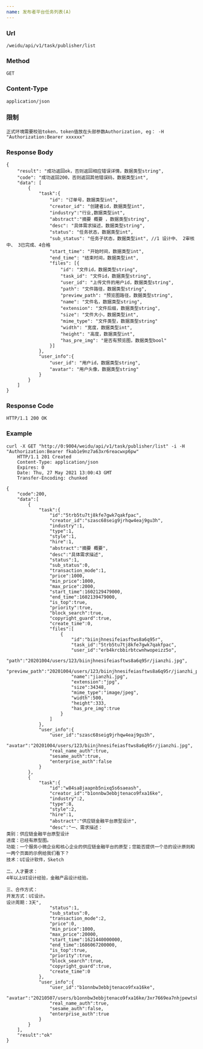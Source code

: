 ```yaml
---
name: 发布者平台任务列表(A)
---
```

    
### Url
    /weidu/api/v1/task/publisher/list
    
### Method
    GET

### Content-Type
    application/json

### 限制
    正式环境需要校验token，token值放在头部参数Authorization, eg： -H "Authorization:Bearer xxxxxx"

### Response Body
    {
        "result": "成功返回ok，否则返回相应错误详情，数据类型string",
        "code": "成功返回200，否则返回其他错误码，数据类型int",
        "data": [
            {
                "task":{
                    "id": "订单号，数据类型int",
                    "creator_id": "创建者id，数据类型int",
                    "industry":"行业,数据类型int",
                    "abstract":"摘要 概要 ，数据类型string",
                    "desc": "具体需求描述，数据类型string",
                    "status": "任务状态，数据类型int",
                    "sub_status": "任务子状态，数据类型int", //1 设计中、 2审核中、 3已完成、4合格
                    "start_time": "开始时间，数据类型int",
                    "end_time": "结束时间，数据类型int",
                    "files": [{
                        "id": "文件id，数据类型string",
                        "task_id": "文件id，数据类型string",
    		            "user_id": "上传文件的用户id，数据类型string",
    		            "path": "文件路径，数据类型string",
                        "preview_path": "预览图路径，数据类型string",
    		            "name": "文件名，数据类型string",
    		            "extension": "文件后缀，数据类型string",
    		            "size": "文件大小，数据类型int",
    		            "mime_type": "文件类型，数据类型string"
                        "width": "宽度，数据类型int",
                        "height": "高度，数据类型int",
                        "has_pre_img": "是否有预览图，数据类型bool"
                    }]
                },
                "user_info":{
                    "user_id": "用户id，数据类型string",
                    "avatar": "用户头像，数据类型string"
                }
            }
        ]
    }

### Response Code
    HTTP/1.1 200 OK

### Example

    curl -X GET "http://0:9004/weidu/api/v1/task/publisher/list" -i -H "Authorization:Bearer fkab1e9nz7a63xr6reacwxp6pw"
        HTTP/1.1 201 Created
        Content-Type: application/json
        Expires: 0
        Date: Thu, 27 May 2021 13:00:43 GMT
        Transfer-Encoding: chunked

    {
        "code":200,
        "data":[
            {
                "task":{
                    "id":"5trb5tu7tj8kfe7gwk7qakfpac",
                    "creator_id":"szasc68seig9jrhqw4eaj9gu3h",
                    "industry":1,
                    "type":1,
                    "style":1,
                    "hire":1,
                    "abstract":"摘要 概要",
                    "desc":"具体需求描述",
                    "status":1,
                    "sub_status":0,
                    "transaction_mode":1,
                    "price":1000,
                    "min_price":1000,
                    "max_price":2000,
                    "start_time":1602129479000,
                    "end_time":1602139479000,
                    "is_top":true,
                    "priority":true,
                    "block_search":true,
                    "copyright_guard":true,
                    "create_time":0,
                    "files":[
                        {
                            "id":"biinjhnesifeiasftws8a6q95r",
                            "task_id":"5trb5tu7tj8kfe7gwk7qakfpac",
                            "user_id":"erb4krcbbirbtcwnhwopeizz5o",
                            "path":"20201004/users/123/biinjhnesifeiasftws8a6q95r/jianzhi.jpg",
                            "preview_path":"20201004/users/123/biinjhnesifeiasftws8a6q95r/jianzhi_preview.jpg",
                            "name":"jianzhi.jpg",
                            "extension":"jpg",
                            "size":34348,
                            "mime_type":"image/jpeg",
                            "width":500,
                            "height":333,
                            "has_pre_img":true
                        }
                    ]
                },
                "user_info":{
                    "user_id":"szasc68seig9jrhqw4eaj9gu3h",
                    "avatar":"20201004/users/123/biinjhnesifeiasftws8a6q95r/jianzhi.jpg",
                    "real_name_auth":true,
                    "sesame_auth":true,
                    "enterprise_auth":false
                }
            },
            {
                "task":{
                    "id":"w84sa8jaapnb5nixq5s6saeash",
                    "creator_id":"b1onnbw3ebbjtenaco9fxa16ke",
                    "industry":2,
                    "type":8,
                    "style":2,
                    "hire":1,
                    "abstract":"供应链金融平台原型设计",
                    "desc":"一、需求描述：
    类别：供应链金融平台原型设计
    进度：已经有原型图。
    功能：一个服务小微企业和核心企业的供应链金融平台的原型；您能否提供一个总的设计原则和一两个页面的示例给我们看下？
    技术：UI设计软件，Sketch

    二、人才要求：
    4年以上UI设计经验，金融产品设计经验。

    三、合作方式：
    开发方式：UI设计。
    设计周期：3天",
                    "status":1,
                    "sub_status":0,
                    "transaction_mode":2,
                    "price":0,
                    "min_price":1000,
                    "max_price":20000,
                    "start_time":1621440000000,
                    "end_time":1686067200000,
                    "is_top":true,
                    "priority":true,
                    "block_search":true,
                    "copyright_guard":true,
                    "create_time":0
                },
                "user_info":{
                    "user_id":"b1onnbw3ebbjtenaco9fxa16ke",
                    "avatar":"20210507/users/b1onnbw3ebbjtenaco9fxa16ke/3xr7669ea7nhjpewtskhoxz8ja/1.png",
                    "real_name_auth":true,
                    "sesame_auth":false,
                    "enterprise_auth":true
                }
            }
        ],
        "result":"ok"
    }